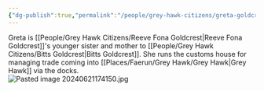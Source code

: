 ```yaml
---
{"dg-publish":true,"permalink":"/people/grey-hawk-citizens/greta-goldcrest/","tags":["Character","Faerun","GreyHawk"]}
---
```


Greta is [[People/Grey Hawk Citizens/Reeve Fona Goldcrest\|Reeve Fona Goldcrest]]'s younger sister and mother to [[People/Grey Hawk Citizens/Bitts Goldcrest\|Bitts Goldcrest]].  She runs the customs house for managing trade coming into [[Places/Faerun/Grey Hawk/Grey Hawk\|Grey Hawk]] via the docks.  
![Pasted image 20240621174150.jpg](/img/user/Z_Attachments/Pasted%20image%2020240621174150.jpg)